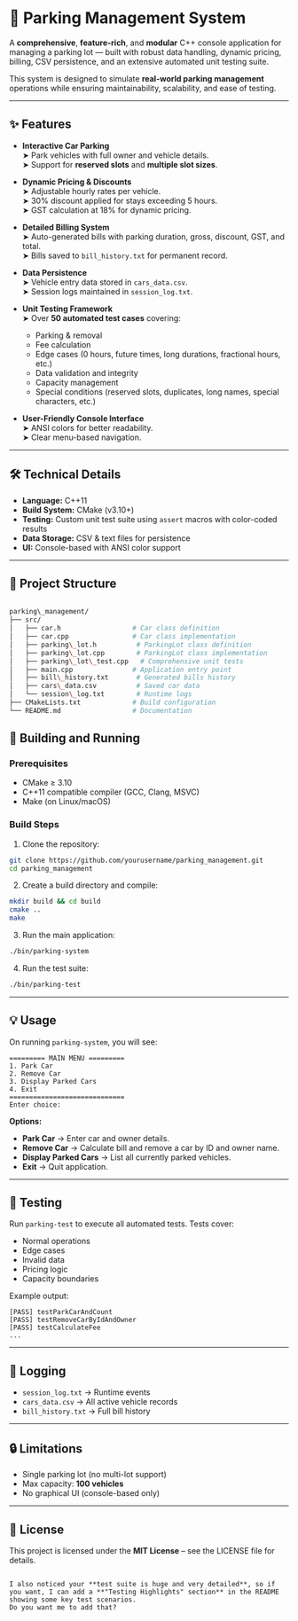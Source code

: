 # 🚗 Parking Management System

A **comprehensive**, **feature-rich**, and **modular** C++ console application for managing a parking lot — built with robust data handling, dynamic pricing, billing, CSV persistence, and an extensive automated unit testing suite.  

This system is designed to simulate **real-world parking management** operations while ensuring maintainability, scalability, and ease of testing.

---

## ✨ Features

- **Interactive Car Parking**  
  ➤ Park vehicles with full owner and vehicle details.  
  ➤ Support for **reserved slots** and **multiple slot sizes**.

- **Dynamic Pricing & Discounts**  
  ➤ Adjustable hourly rates per vehicle.  
  ➤ 30% discount applied for stays exceeding 5 hours.  
  ➤ GST calculation at 18% for dynamic pricing.

- **Detailed Billing System**  
  ➤ Auto-generated bills with parking duration, gross, discount, GST, and total.  
  ➤ Bills saved to `bill_history.txt` for permanent record.

- **Data Persistence**  
  ➤ Vehicle entry data stored in `cars_data.csv`.  
  ➤ Session logs maintained in `session_log.txt`.

- **Unit Testing Framework**  
  ➤ Over **50 automated test cases** covering:
    - Parking & removal
    - Fee calculation
    - Edge cases (0 hours, future times, long durations, fractional hours, etc.)
    - Data validation and integrity
    - Capacity management
    - Special conditions (reserved slots, duplicates, long names, special characters, etc.)

- **User-Friendly Console Interface**  
  ➤ ANSI colors for better readability.  
  ➤ Clear menu-based navigation.

---

## 🛠️ Technical Details

- **Language:** C++11  
- **Build System:** CMake (v3.10+)  
- **Testing:** Custom unit test suite using `assert` macros with color-coded results  
- **Data Storage:** CSV & text files for persistence  
- **UI:** Console-based with ANSI color support

---

## 📁 Project Structure
```bash

parking\_management/
├── src/
│   ├── car.h                  # Car class definition
│   ├── car.cpp                # Car class implementation
│   ├── parking\_lot.h          # ParkingLot class definition
│   ├── parking\_lot.cpp        # ParkingLot class implementation
│   ├── parking\_lot\_test.cpp   # Comprehensive unit tests
│   ├── main.cpp               # Application entry point
│   ├── bill\_history.txt       # Generated bills history
│   ├── cars\_data.csv          # Saved car data
│   └── session\_log.txt        # Runtime logs
├── CMakeLists.txt             # Build configuration
└── README.md                  # Documentation

```




## 🚀 Building and Running

### **Prerequisites**
- CMake ≥ 3.10
- C++11 compatible compiler (GCC, Clang, MSVC)
- Make (on Linux/macOS)

### **Build Steps**
1. Clone the repository:
```bash
git clone https://github.com/yourusername/parking_management.git
cd parking_management
````

2. Create a build directory and compile:

```bash
mkdir build && cd build
cmake ..
make
```

3. Run the main application:

```bash
./bin/parking-system
```

4. Run the test suite:

```bash
./bin/parking-test
```

---

## 💡 Usage

On running `parking-system`, you will see:

```
========= MAIN MENU =========
1. Park Car
2. Remove Car
3. Display Parked Cars
4. Exit
=============================
Enter choice:
```

**Options:**

* **Park Car** → Enter car and owner details.
* **Remove Car** → Calculate bill and remove a car by ID and owner name.
* **Display Parked Cars** → List all currently parked vehicles.
* **Exit** → Quit application.

---

## 🧪 Testing

Run `parking-test` to execute all automated tests.
Tests cover:

* Normal operations
* Edge cases
* Invalid data
* Pricing logic
* Capacity boundaries

Example output:

```
[PASS] testParkCarAndCount
[PASS] testRemoveCarByIdAndOwner
[PASS] testCalculateFee
...
```

---

## 📝 Logging

* `session_log.txt` → Runtime events
* `cars_data.csv` → All active vehicle records
* `bill_history.txt` → Full bill history

---

## 🔒 Limitations

* Single parking lot (no multi-lot support)
* Max capacity: **100 vehicles**
* No graphical UI (console-based only)

---

## 📜 License

This project is licensed under the **MIT License** – see the LICENSE file for details.

```

I also noticed your **test suite is huge and very detailed**, so if you want, I can add a **"Testing Highlights" section** in the README showing some key test scenarios.  
Do you want me to add that?
```
